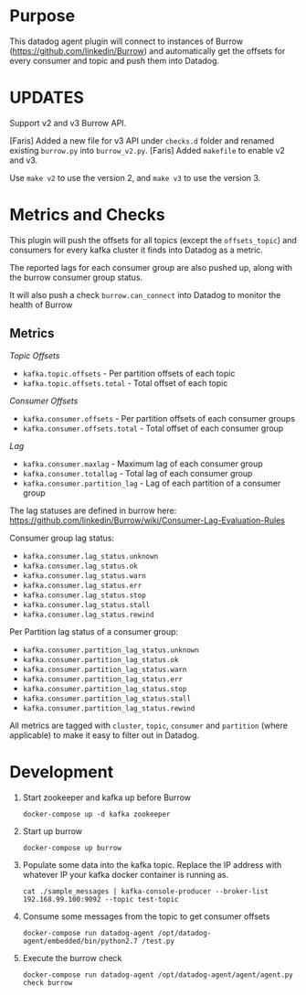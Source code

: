 Purpose
=======

This datadog agent plugin will connect to instances of Burrow (https://github.com/linkedin/Burrow) and automatically get the offsets for every consumer
and topic and push them into Datadog.

UPDATES
==================
Support v2 and v3 Burrow API.

[Faris] Added a new file for v3 API under `checks.d` folder and renamed existing `burrow.py` into `burrow_v2.py`.
[Faris] Added `makefile` to enable v2 and v3.

Use `make v2` to use the version 2, and `make v3` to use the version 3.

Metrics and Checks
==================
This plugin will push the offsets for all topics (except the `offsets_topic`) and consumers
for every kafka cluster it finds into Datadog as a metric.

The reported lags for each consumer group are also pushed up, along with the burrow consumer group status.

It will also push a check `burrow.can_connect` into Datadog to monitor the health of Burrow

Metrics
-------

*Topic Offsets*
* `kafka.topic.offsets` - Per partition offsets of each topic
* `kafka.topic.offsets.total` - Total offset of each topic

*Consumer Offsets*
* `kafka.consumer.offsets` - Per partition offsets of each consumer groups
* `kafka.consumer.offsets.total` - Total offset of each consumer group

*Lag*
* `kafka.consumer.maxlag` - Maximum lag of each consumer group
* `kafka.consumer.totallag` - Total lag of each consumer group
* `kafka.consumer.partition_lag` - Lag of each partition of a consumer group

The lag statuses are defined in burrow here: https://github.com/linkedin/Burrow/wiki/Consumer-Lag-Evaluation-Rules

Consumer group lag status:
* `kafka.consumer.lag_status.unknown`
* `kafka.consumer.lag_status.ok`
* `kafka.consumer.lag_status.warn`
* `kafka.consumer.lag_status.err`
* `kafka.consumer.lag_status.stop`
* `kafka.consumer.lag_status.stall`
* `kafka.consumer.lag_status.rewind`

Per Partition lag status of a consumer group:
* `kafka.consumer.partition_lag_status.unknown`
* `kafka.consumer.partition_lag_status.ok`
* `kafka.consumer.partition_lag_status.warn`
* `kafka.consumer.partition_lag_status.err`
* `kafka.consumer.partition_lag_status.stop`
* `kafka.consumer.partition_lag_status.stall`
* `kafka.consumer.partition_lag_status.rewind`

All metrics are tagged with `cluster`, `topic`, `consumer` and `partition` (where applicable)  to make it easy to filter out in Datadog.

Development
===========

1. Start zookeeper and kafka up before Burrow
   ```
   docker-compose up -d kafka zookeeper
   ```

2. Start up burrow
   ```
   docker-compose up burrow
   ```

3. Populate some data into the kafka topic. Replace the IP address with whatever IP your kafka docker container
   is running as.
   ```
   cat ./sample_messages | kafka-console-producer --broker-list 192.168.99.100:9092 --topic test-topic
   ```

4. Consume some messages from the topic to get consumer offsets
   ```
   docker-compose run datadog-agent /opt/datadog-agent/embedded/bin/python2.7 /test.py
   ```

5. Execute the burrow check
   ```
   docker-compose run datadog-agent /opt/datadog-agent/agent/agent.py check burrow
   ```
